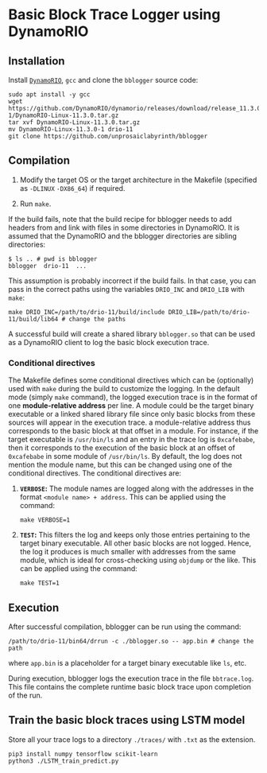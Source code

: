 # Basic Block Trace Logger using DynamoRIO

## Installation

Install [`DynamoRIO`](https://dynamorio.org/), `gcc` and clone the `bblogger` source code:

```
sudo apt install -y gcc
wget https://github.com/DynamoRIO/dynamorio/releases/download/release_11.3.0-1/DynamoRIO-Linux-11.3.0.tar.gz
tar xvf DynamoRIO-Linux-11.3.0.tar.gz
mv DynamoRIO-Linux-11.3.0-1 drio-11
git clone https://github.com/unprosaiclabyrinth/bblogger
```

## Compilation

1. Modify the target OS or the target architecture in the Makefile (specified as `-DLINUX` `-DX86_64`) if required.

2. Run `make`.

If the build fails, note that the build recipe for bblogger needs to add headers from and link with files in some directories in DynamoRIO. It is assumed that the DynamoRIO and the bblogger directories are sibling directories:
```
$ ls .. # pwd is bblogger
bblogger  drio-11  ...
```
This assumption is probably incorrect if the build fails. In that case, you can pass in the correct paths using the variables `DRIO_INC` and `DRIO_LIB` with `make`:
```
make DRIO_INC=/path/to/drio-11/build/include DRIO_LIB=/path/to/drio-11/build/lib64 # change the paths
```
A successful build will create a shared library `bblogger.so` that can be used as a DynamoRIO client to log the basic block execution trace.

### Conditional directives

The Makefile defines some conditional directives which can be (optionally) used with `make` during the build to customize the logging. In the default mode (simply `make` command), the logged execution trace is in the format of one **module-relative address** per line. A module could be the target binary executable or a linked shared library file since only basic blocks from these sources will appear in the execution trace. a module-relative address thus corresponds to the basic block at that offset in a module. For instance, if the target executable is `/usr/bin/ls` and an entry in the trace log is `0xcafebabe`, then it corresponds to the execution of the basic block at an offset of `0xcafebabe` in some module of `/usr/bin/ls`. By default, the log does not mention the module name, but this can be changed using one of the conditional directives. The conditional directives are:

1. **`VERBOSE`:** The module names are logged along with the addresses in the format `<module name> + address`. This can be applied using the command:
   ```
   make VERBOSE=1
   ```
2. **`TEST`:** This filters the log and keeps only those entries pertaining to the target binary executable. All other basic blocks are not logged. Hence, the log it produces is much smaller with addresses from the same module, which is ideal for cross-checking using `objdump` or the like. This can be applied using the command:
   ```
   make TEST=1
   ```

## Execution

After successful compilation, bblogger can be run using the command:
```
/path/to/drio-11/bin64/drrun -c ./bblogger.so -- app.bin # change the path
```
where `app.bin` is a placeholder for a target binary executable like `ls`, etc.

During execution, bblogger logs the execution trace in the file `bbtrace.log`. This file contains the complete runtime basic block trace upon completion of the run.

## Train the basic block traces using LSTM model

Store all your trace logs to a directory `./traces/` with `.txt` as the extension.
```
pip3 install numpy tensorflow scikit-learn
python3 ./LSTM_train_predict.py
```
